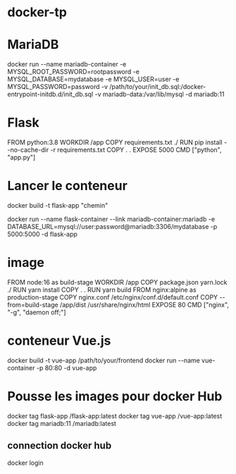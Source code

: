 # docker-tp


# MariaDB
docker run --name mariadb-container -e MYSQL_ROOT_PASSWORD=rootpassword -e MYSQL_DATABASE=mydatabase -e MYSQL_USER=user -e MYSQL_PASSWORD=password -v /path/to/your/init_db.sql:/docker-entrypoint-initdb.d/init_db.sql -v mariadb-data:/var/lib/mysql -d mariadb:11

# Flask
FROM python:3.8
WORKDIR /app
COPY requirements.txt ./
RUN pip install --no-cache-dir -r requirements.txt
COPY . .
EXPOSE 5000
CMD ["python", "app.py"]


# Lancer le conteneur
docker build -t flask-app "chemin"

docker run --name flask-container --link mariadb-container:mariadb -e DATABASE_URL=mysql://user:password@mariadb:3306/mydatabase -p 5000:5000 -d flask-app



# image
FROM node:16 as build-stage
WORKDIR /app
COPY package.json yarn.lock ./
RUN yarn install
COPY . .
RUN yarn build
FROM nginx:alpine as production-stage
COPY nginx.conf /etc/nginx/conf.d/default.conf
COPY --from=build-stage /app/dist /usr/share/nginx/html
EXPOSE 80
CMD ["nginx", "-g", "daemon off;"]




# conteneur Vue.js
docker build -t vue-app /path/to/your/frontend
docker run --name vue-container -p 80:80 -d vue-app


# Pousse les images pour docker Hub
docker tag flask-app <dockerhub-username>/flask-app:latest
docker tag vue-app <dockerhub-username>/vue-app:latest
docker tag mariadb:11 <dockerhub-username>/mariadb:latest

## connection docker hub
docker login
